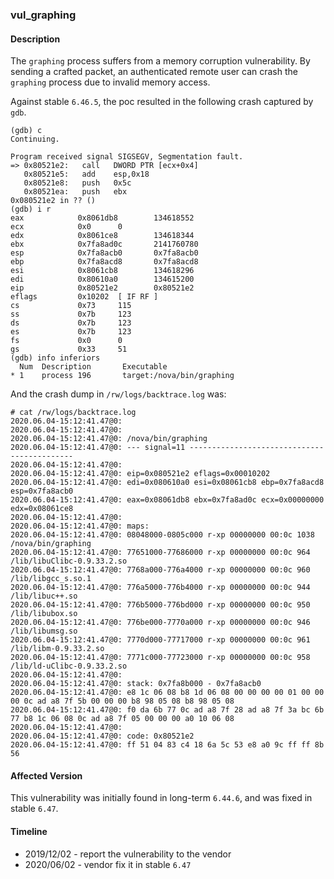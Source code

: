 ### vul_graphing

#### Description

The `graphing` process suffers from a memory corruption vulnerability. By sending a crafted packet, an authenticated remote user can crash the `graphing` process due to invalid memory access.

Against stable `6.46.5`, the poc resulted in the following crash captured by `gdb`.

```shell
(gdb) c
Continuing.

Program received signal SIGSEGV, Segmentation fault.
=> 0x80521e2:   call   DWORD PTR [ecx+0x4]
   0x80521e5:   add    esp,0x18
   0x80521e8:   push   0x5c
   0x80521ea:   push   ebx
0x080521e2 in ?? ()
(gdb) i r
eax            0x8061db8        134618552
ecx            0x0      0
edx            0x8061ce8        134618344
ebx            0x7fa8ad0c       2141760780
esp            0x7fa8acb0       0x7fa8acb0
ebp            0x7fa8acd8       0x7fa8acd8
esi            0x8061cb8        134618296
edi            0x80610a0        134615200
eip            0x80521e2        0x80521e2
eflags         0x10202  [ IF RF ]
cs             0x73     115
ss             0x7b     123
ds             0x7b     123
es             0x7b     123
fs             0x0      0
gs             0x33     51
(gdb) info inferiors
  Num  Description       Executable
* 1    process 196       target:/nova/bin/graphing
```

And the crash dump in `/rw/logs/backtrace.log` was:

```shell
# cat /rw/logs/backtrace.log 
2020.06.04-15:12:41.47@0: 
2020.06.04-15:12:41.47@0: 
2020.06.04-15:12:41.47@0: /nova/bin/graphing
2020.06.04-15:12:41.47@0: --- signal=11 --------------------------------------------
2020.06.04-15:12:41.47@0: 
2020.06.04-15:12:41.47@0: eip=0x080521e2 eflags=0x00010202
2020.06.04-15:12:41.47@0: edi=0x080610a0 esi=0x08061cb8 ebp=0x7fa8acd8 esp=0x7fa8acb0
2020.06.04-15:12:41.47@0: eax=0x08061db8 ebx=0x7fa8ad0c ecx=0x00000000 edx=0x08061ce8
2020.06.04-15:12:41.47@0: 
2020.06.04-15:12:41.47@0: maps:
2020.06.04-15:12:41.47@0: 08048000-0805c000 r-xp 00000000 00:0c 1038       /nova/bin/graphing
2020.06.04-15:12:41.47@0: 77651000-77686000 r-xp 00000000 00:0c 964        /lib/libuClibc-0.9.33.2.so
2020.06.04-15:12:41.47@0: 7768a000-776a4000 r-xp 00000000 00:0c 960        /lib/libgcc_s.so.1
2020.06.04-15:12:41.47@0: 776a5000-776b4000 r-xp 00000000 00:0c 944        /lib/libuc++.so
2020.06.04-15:12:41.47@0: 776b5000-776bd000 r-xp 00000000 00:0c 950        /lib/libubox.so
2020.06.04-15:12:41.47@0: 776be000-7770a000 r-xp 00000000 00:0c 946        /lib/libumsg.so
2020.06.04-15:12:41.47@0: 7770d000-77717000 r-xp 00000000 00:0c 961        /lib/libm-0.9.33.2.so
2020.06.04-15:12:41.47@0: 7771c000-77723000 r-xp 00000000 00:0c 958        /lib/ld-uClibc-0.9.33.2.so
2020.06.04-15:12:41.47@0: 
2020.06.04-15:12:41.47@0: stack: 0x7fa8b000 - 0x7fa8acb0 
2020.06.04-15:12:41.47@0: e8 1c 06 08 b8 1d 06 08 00 00 00 00 01 00 00 00 0c ad a8 7f 5b 00 00 00 b8 98 05 08 b8 98 05 08 
2020.06.04-15:12:41.47@0: f0 da 6b 77 0c ad a8 7f 28 ad a8 7f 3a bc 6b 77 b8 1c 06 08 0c ad a8 7f 05 00 00 00 a0 10 06 08 
2020.06.04-15:12:41.47@0: 
2020.06.04-15:12:41.47@0: code: 0x80521e2
2020.06.04-15:12:41.47@0: ff 51 04 83 c4 18 6a 5c 53 e8 a0 9c ff ff 8b 56 
```

#### Affected Version

This vulnerability was initially found in long-term  `6.44.6`, and was fixed in stable `6.47`.

#### Timeline

+ 2019/12/02 - report the vulnerability to the vendor
+ 2020/06/02 - vendor fix it in stable `6.47`



